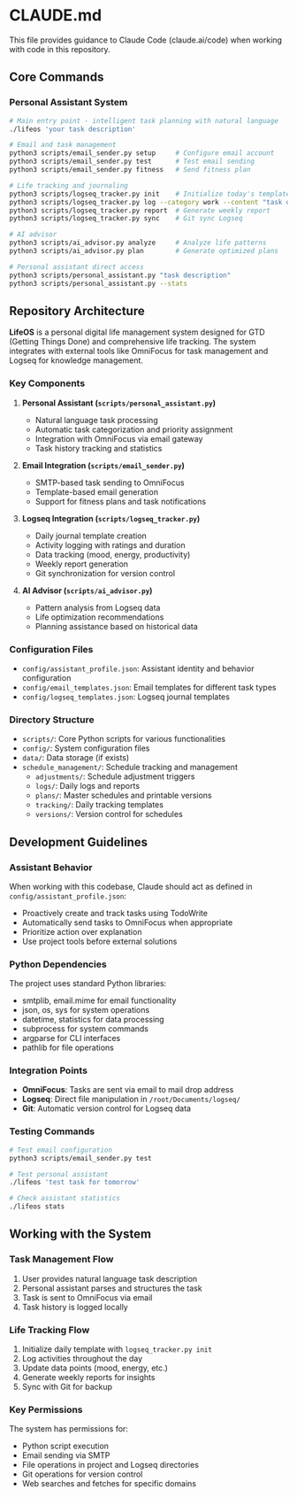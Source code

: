 # CLAUDE.md

This file provides guidance to Claude Code (claude.ai/code) when working with code in this repository.

## Core Commands

### Personal Assistant System
```bash
# Main entry point - intelligent task planning with natural language
./lifeos 'your task description'

# Email and task management
python3 scripts/email_sender.py setup     # Configure email account
python3 scripts/email_sender.py test      # Test email sending
python3 scripts/email_sender.py fitness   # Send fitness plan

# Life tracking and journaling
python3 scripts/logseq_tracker.py init    # Initialize today's template
python3 scripts/logseq_tracker.py log --category work --content "task description" --rating 8 --duration 2h
python3 scripts/logseq_tracker.py report  # Generate weekly report
python3 scripts/logseq_tracker.py sync    # Git sync Logseq

# AI advisor
python3 scripts/ai_advisor.py analyze     # Analyze life patterns
python3 scripts/ai_advisor.py plan        # Generate optimized plans

# Personal assistant direct access
python3 scripts/personal_assistant.py "task description"
python3 scripts/personal_assistant.py --stats
```

## Repository Architecture

**LifeOS** is a personal digital life management system designed for GTD (Getting Things Done) and comprehensive life tracking. The system integrates with external tools like OmniFocus for task management and Logseq for knowledge management.

### Key Components

1. **Personal Assistant (`scripts/personal_assistant.py`)**
   - Natural language task processing
   - Automatic task categorization and priority assignment
   - Integration with OmniFocus via email gateway
   - Task history tracking and statistics

2. **Email Integration (`scripts/email_sender.py`)**
   - SMTP-based task sending to OmniFocus
   - Template-based email generation
   - Support for fitness plans and task notifications

3. **Logseq Integration (`scripts/logseq_tracker.py`)**
   - Daily journal template creation
   - Activity logging with ratings and duration
   - Data tracking (mood, energy, productivity)
   - Weekly report generation
   - Git synchronization for version control

4. **AI Advisor (`scripts/ai_advisor.py`)**
   - Pattern analysis from Logseq data
   - Life optimization recommendations
   - Planning assistance based on historical data

### Configuration Files

- `config/assistant_profile.json`: Assistant identity and behavior configuration
- `config/email_templates.json`: Email templates for different task types
- `config/logseq_templates.json`: Logseq journal templates

### Directory Structure

- `scripts/`: Core Python scripts for various functionalities
- `config/`: System configuration files
- `data/`: Data storage (if exists)
- `schedule_management/`: Schedule tracking and management
  - `adjustments/`: Schedule adjustment triggers
  - `logs/`: Daily logs and reports
  - `plans/`: Master schedules and printable versions
  - `tracking/`: Daily tracking templates
  - `versions/`: Version control for schedules

## Development Guidelines

### Assistant Behavior
When working with this codebase, Claude should act as defined in `config/assistant_profile.json`:
- Proactively create and track tasks using TodoWrite
- Automatically send tasks to OmniFocus when appropriate
- Prioritize action over explanation
- Use project tools before external solutions

### Python Dependencies
The project uses standard Python libraries:
- smtplib, email.mime for email functionality
- json, os, sys for system operations
- datetime, statistics for data processing
- subprocess for system commands
- argparse for CLI interfaces
- pathlib for file operations

### Integration Points
- **OmniFocus**: Tasks are sent via email to mail drop address
- **Logseq**: Direct file manipulation in `/root/Documents/logseq/`
- **Git**: Automatic version control for Logseq data

### Testing Commands
```bash
# Test email configuration
python3 scripts/email_sender.py test

# Test personal assistant
./lifeos 'test task for tomorrow'

# Check assistant statistics
./lifeos stats
```

## Working with the System

### Task Management Flow
1. User provides natural language task description
2. Personal assistant parses and structures the task
3. Task is sent to OmniFocus via email
4. Task history is logged locally

### Life Tracking Flow
1. Initialize daily template with `logseq_tracker.py init`
2. Log activities throughout the day
3. Update data points (mood, energy, etc.)
4. Generate weekly reports for insights
5. Sync with Git for backup

### Key Permissions
The system has permissions for:
- Python script execution
- Email sending via SMTP
- File operations in project and Logseq directories
- Git operations for version control
- Web searches and fetches for specific domains